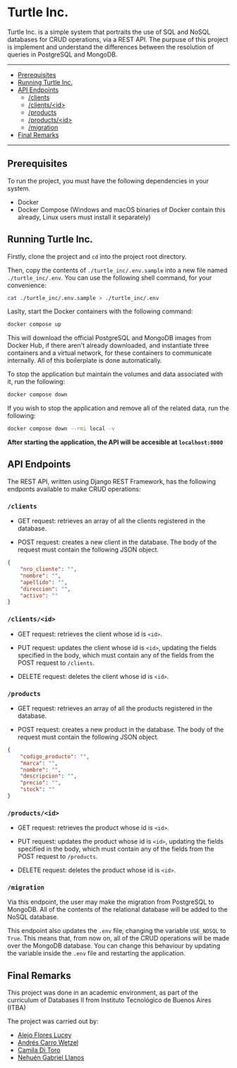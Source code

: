# Turtle Inc.

Turtle Inc. is a simple system that portraits the use of SQL and NoSQL databases for CRUD operations, via a REST API. The purpuse of this project is implement and understand the differences between the resolution of queries in PostgreSQL and MongoDB.

<hr>

* [Prerequisites](#prerequisites)
* [Running Turtle Inc.](#running-turtle-inc)
* [API Endpoints](#api-endpoints)
   * [/clients](#clients)
   * [/clients/&lt;id&gt;](#clientsid)
   * [/products](#products)
   * [/products/&lt;id&gt;](#productsid)
   * [/migration](#migration)
* [Final Remarks](#final-remarks)

<hr>

## Prerequisites

To run the project, you must have the following dependencies in your system.

* Docker
* Docker Compose (Windows and macOS binaries of Docker contain this already, Linux users must install it separately)

## Running Turtle Inc.

Firstly, clone the project and `cd` into the project root directory.

Then, copy the contents of `./turtle_inc/.env.sample` into a new file named `./turtle_inc/.env`. You can use the following shell command, for your convenience:

```bash
cat ./turtle_inc/.env.sample > ./turtle_inc/.env
```

Laslty, start the Docker containers with the following command:

```bash
docker compose up
```
This will download the official PostgreSQL and MongoDB images from Docker Hub, if there aren't already downloaded, and instantiate three containers and a virtual network, for these containers to communicate internally. All of this boilerplate is done automatically.

To stop the application but maintain the volumes and data associated with it, run the following:

```bash
docker compose down
```

If you wish to stop the application and remove all of the related data, run the following:

```bash
docker compose down --rmi local -v
```

**After starting the application, the API will be accesible at `localhost:8000`**

## API Endpoints

The REST API, written using Django REST Framework, has the following endponts available to make CRUD operations:

### `/clients`

* GET request: retrieves an array of all the clients registered in the database.

* POST request: creates a new client in the database. The body of the request must contain the following JSON object.

```json
{
    "nro_cliente": "",
    "nombre": "",
    "apellido": "",
    "direccion": "",
    "activo": ""
}
```

### `/clients/<id>`

* GET request: retrieves the client whose id is `<id>`.

* PUT request: updates the client whose id is `<id>`, updating the fields specified in the body, which must contain any of the fields from the POST request to `/clients`.

* DELETE request: deletes the client whose id is `<id>`.

### `/products`

* GET request: retrieves an array of all the products registered in the database.

* POST request: creates a new product in the database. The body of the request must contain the following JSON object.

```json
{
    "codigo_producto": "",
    "marca": "",
    "nombre": "",
    "descripcion": "",
    "precio": "",
    "stock": ""
}
```

### `/products/<id>`

* GET request: retrieves the product whose id is `<id>`.

* PUT request: updates the product whose id is `<id>`, updating the fields specified in the body, which must contain any of the fields from the POST request to `/products`.

* DELETE request: deletes the product whose id is `<id>`.

### `/migration`

Via this endpoint, the user may make the migration from PostgreSQL to MongoDB. All of the contents of the relational database will be added to the NoSQL database.

This endpoint also updates the `.env` file, changing the variable `USE_NOSQL` to `True`. This means that, from now on, all of the CRUD operations will be made over the MongoDB database. You can change this behaviour by updating the variable inside the `.env` file and restarting the application.

## Final Remarks

This project was done in an academic environment, as part of the curriculum of Databases II from Instituto Tecnológico de Buenos Aires (ITBA)

The project was carried out by:

* [Alejo Flores Lucey](https://github.com/alejofl/)
* [Andrés Carro Wetzel](https://github.com/AndresCarro/)
* [Camila Di Toro](https://github.com/camilaDiToro/)
* [Nehuén Gabriel Llanos](https://github.com/NehuenLlanos/)
